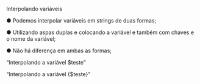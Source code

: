 Interpolando variáveis

● Podemos interpolar variáveis em strings de duas formas;

● Utilizando aspas duplas e colocando a variável e também com chaves
e o nome da variável;

● Não há diferença em ambas as formas;

“Interpolando a variável $teste”

“Interpolando a variável {$teste}”